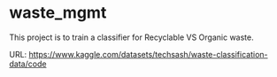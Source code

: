 # waste_mgmt


This project is to train a classifier for Recyclable VS Organic waste.

URL: https://www.kaggle.com/datasets/techsash/waste-classification-data/code